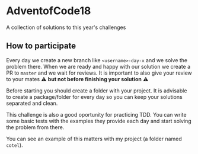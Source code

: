 # AdventofCode18
A collection of solutions to this year's challenges

## How to participate

Every day we create a new branch like `<username>-day-x` and we solve the problem there. When we are ready and happy with our solution we create a PR to `master` and we wait for reviews. It is important to also give your review to your mates :warning: **but not before finishing your solution** :warning:

Before starting you should create a folder with your project. It is advisable to create a package/folder for every day so you can keep your solutions separated and clean.

This challenge is also a good oportunity for practicing TDD. You can write some basic tests with the examples they provide each day and start solving the problem from there.

You can see an example of this matters with my project (a folder named `cotel`).
